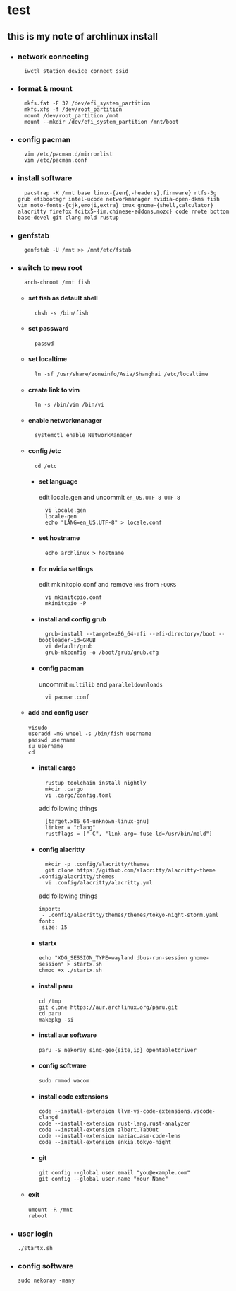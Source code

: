 # test

## this is my note of archlinux install

- ### network connecting
        iwctl station device connect ssid

- ### format & mount
        mkfs.fat -F 32 /dev/efi_system_partition
        mkfs.xfs -f /dev/root_partition
        mount /dev/root_partition /mnt
        mount --mkdir /dev/efi_system_partition /mnt/boot

- ### config pacman
        vim /etc/pacman.d/mirrorlist 
        vim /etc/pacman.conf

- ### install software
        pacstrap -K /mnt base linux-{zen{,-headers},firmware} ntfs-3g grub efibootmgr intel-ucode networkmanager nvidia-open-dkms fish vim noto-fonts-{cjk,emoji,extra} tmux gnome-{shell,calculator} alacritty firefox fcitx5-{im,chinese-addons,mozc} code rnote bottom base-devel git clang mold rustup

- ### genfstab
        genfstab -U /mnt >> /mnt/etc/fstab

- ### switch to new root
        arch-chroot /mnt fish

    - #### set fish as default shell
            chsh -s /bin/fish

    - #### set passward
            passwd

    - #### set localtime
            ln -sf /usr/share/zoneinfo/Asia/Shanghai /etc/localtime

    - #### create link to vim
            ln -s /bin/vim /bin/vi

    - #### enable networkmanager
            systemctl enable NetworkManager

    - #### config /etc
            cd /etc

        - #### set language
          edit locale.gen and uncommit `en_US.UTF-8 UTF-8`
          
                vi locale.gen
                locale-gen 
                echo "LANG=en_US.UTF-8" > locale.conf

        - #### set hostname
                echo archlinux > hostname

        - #### for nvidia settings
          edit mkinitcpio.conf and remove `kms` from `HOOKS`
          
                vi mkinitcpio.conf 
                mkinitcpio -P

        - #### install and config grub
                grub-install --target=x86_64-efi --efi-directory=/boot --bootloader-id=GRUB
                vi default/grub
                grub-mkconfig -o /boot/grub/grub.cfg
          
        - #### config pacman
          uncommit `multilib` and `paralleldownloads`
      
                vi pacman.conf

    - #### add and config user
          visudo
          useradd -mG wheel -s /bin/fish username
          passwd username
          su username
          cd

        - #### install cargo
                rustup toolchain install nightly
                mkdir .cargo
                vi .cargo/config.toml
            add following things
      
                [target.x86_64-unknown-linux-gnu]
                linker = "clang"
                rustflags = ["-C", "link-arg=-fuse-ld=/usr/bin/mold"]

        - #### config alacritty
                mkdir -p .config/alacritty/themes
                git clone https://github.com/alacritty/alacritty-theme .config/alacritty/themes
                vi .config/alacritty/alacritty.yml
            add following things
          
              import:
               - .config/alacritty/themes/themes/tokyo-night-storm.yaml
              font:
               size: 15

        - #### startx
              echo "XDG_SESSION_TYPE=wayland dbus-run-session gnome-session" > startx.sh
              chmod +x ./startx.sh

        - #### install paru
              cd /tmp
              git clone https://aur.archlinux.org/paru.git
              cd paru
              makepkg -si

        - #### install aur software
              paru -S nekoray sing-geo{site,ip} opentabletdriver

        - #### config software
              sudo rmmod wacom

        - #### install code extensions
              code --install-extension llvm-vs-code-extensions.vscode-clangd
              code --install-extension rust-lang.rust-analyzer
              code --install-extension albert.TabOut
              code --install-extension maziac.asm-code-lens
              code --install-extension enkia.tokyo-night

        - #### git
              git config --global user.email "you@example.com"
              git config --global user.name "Your Name"

    - #### exit
          umount -R /mnt
          reboot

- ### user login
      ./startx.sh

- ### config software
      sudo nekoray -many

